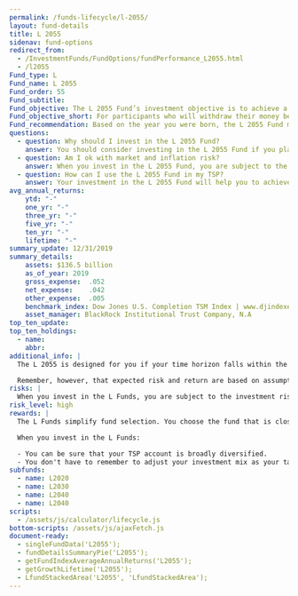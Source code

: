 ```yaml
---
permalink: /funds-lifecycle/l-2055/
layout: fund-details
title: L 2055
sidenav: fund-options
redirect_from:
  - /InvestmentFunds/FundOptions/fundPerformance_L2055.html
  - /l2055
Fund_type: L
Fund_name: L 2055
Fund_order: 55
Fund_subtitle:
Fund_objective: The L 2055 Fund’s investment objective is to achieve a high level of growth with a very low emphasis on preservation of assets. The Fund's allocation in the G, F, C, S, and I Funds is adjusted quarterly. The L 2055 will roll into the L Income Fund automatically in July 2055 when its allocation becomes the same as the allocation of the L Income Fund.
Fund_objective_short: For participants who will withdraw their money beginning 2053 through 2057.
Fund_recommendation: Based on the year you were born, the L 2055 Fund may be a good choice for you because you could have decades until retirement and can ride out any fluctuations in the market.
questions:
  - question: Why should I invest in the L 2055 Fund?
    answer: You should consider investing in the L 2055 Fund if you plan to withdraw money from your TSP account beginning 2053 through 2057.
  - question: Am I ok with market and inflation risk?
    answer: When you invest in the L 2055 Fund, you are subject to the investment risks associated with the G, F, C, S, and I funds. This means that the L 2055 Fund can have periods of gain and loss, just as the individual TSP funds do.
  - question: How can I use the L 2055 Fund in my TSP?
    answer: Your investment in the L 2055 Fund will help you to achieve the best expected return for the amount of expected risk that is appropriate for your time horizon. The L 2055 Fund makes the investing process easy for you because you do not have to figure out how to diversify your account or how and when to rebalance - it’s done for you.
avg_annual_returns:
    ytd: "-"
    one_yr: "-"
    three_yr: "-"
    five_yr: "-"
    ten_yr: "-"
    lifetime: "-"
summary_update: 12/31/2019
summary_details:
    assets: $136.5 billion
    as_of_year: 2019
    gross_expense:  .052
    net_expense:    .042
    other_expense:  .005
    benchmark_index: Dow Jones U.S. Completion TSM Index | www.djindexes.com
    asset_manager: BlackRock Institutional Trust Company, N.A
top_ten_update:
top_ten_holdings:
  - name:
    abbr:
additional_info: |
  The L 2055 is designed for you if your time horizon falls within the 2053 through 2057 range. The asset allocation of this fund is adjusted quarterly, moving to a more conservative mix, gradually approaching that of the L Income Fund. Between quarterly adjustments, the asset allocation of the L 2055 is maintained through daily rebalancing to the fund’s target allocation.

  Remember, however, that expected risk and return are based on assumptions about future economic conditions and investment performance. There is no guaranteed rate of return for any period, either short-term or long-term. For the fund’s historical returns, visit [Share Price History]({{ site.baseurl }}/fund-performance/share-price-history/). Past performance does not guarantee future results.
risks: |
  When you invest in the L Funds, you are subject to the investment risks associated with the G, F, C, S, and I funds. Your account is not guaranteed against loss. The L Funds can have periods of gain and loss, just as the individual TSP funds do.
risk_level: high
rewards: |
  The L Funds simplify fund selection. You choose the fund that is closest to your target date (or, if your target date falls between the target dates that are offered, you can split your account between the two target date funds closest to your time horizon).

  When you invest in the L Funds:

  - You can be sure that your TSP account is broadly diversified.
  - You don't have to remember to adjust your investment mix as your target date approaches - it's done for you.
subfunds:
  - name: L2020
  - name: L2030
  - name: L2040
  - name: L2040
scripts:
  - /assets/js/calculator/lifecycle.js
bottom-scripts: /assets/js/ajaxFetch.js
document-ready:
  - singleFundData('L2055');
  - fundDetailsSummaryPie('L2055');
  - getFundIndexAverageAnnualReturns('L2055');
  - getGrowthLifetime('L2055');
  - LfundStackedArea('L2055', 'LfundStackedArea');
---
```


